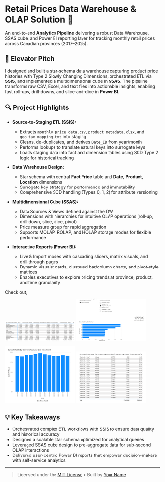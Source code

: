 # Retail Prices Data Warehouse & OLAP Solution 🎯

An end-to-end **Analytics Pipeline** delivering a robust Data Warehouse, SSAS cube, and Power BI reporting layer for tracking monthly retail prices across Canadian provinces (2017–2025).

## 🚀 Elevator Pitch

I designed and built a star‑schema data warehouse capturing product price histories with Type 2 Slowly Changing Dimensions, orchestrated ETL via **SSIS**, and implemented a multidimensional cube in **SSAS**. The pipeline transforms raw CSV, Excel, and text files into actionable insights, enabling fast roll‑ups, drill‑downs, and slice‑and‑dice in **Power BI**.

## 🔍 Project Highlights

* **Source-to-Staging ETL (SSIS):**

  * Extracts `monthly_price_data.csv`, `product_metadata.xlsx`, and `geo_tax_mapping.txt` into staging
  * Cleans, de-duplicates, and derives `Date_ID` from year/month
  * Performs lookups to translate natural keys into surrogate keys
  * Loads staging data into fact and dimension tables using SCD Type 2 logic for historical tracking

* **Data Warehouse Design:**

  * Star schema with central **Fact Price** table and **Date**, **Product**, **Location** dimensions
  * Surrogate key strategy for performance and immutability
  * Comprehensive SCD handling (Types 0, 1, 2) for attribute versioning

* **Multidimensional Cube (SSAS):**

  * Data Sources & Views defined against the DW
  * Dimensions with hierarchies for intuitive OLAP operations (roll‑up, drill‑down, slice, dice, pivot)
  * Price measure group for rapid aggregation
  * Supports MOLAP, ROLAP, and HOLAP storage modes for flexible performance

* **Interactive Reports (Power BI):**

  * Live & Import modes with cascading slicers, matrix visuals, and drill‑through pages
  * Dynamic visuals: cards, clustered bar/column charts, and pivot‑style matrices
  * Enables executives to explore pricing trends at province, product, and time granularity

Check out,

<p float="left">
  <img src="Report1_Matrix.png" alt="Report1_Matrix screenshot" width="45%" />
  <img src="Report2_CascadingSlicers.png" alt="Report2_CascadingSlicers screenshot" width="45%" />
</p>

<p float="left">
  <img src="Report3_DrillDown.png" alt="Report3_DrillDown screenshot" width="45%" />
  <img src="Report4_DrillThrough.png" alt="Report4_DrillThrough screenshot" width="45%" />
</p>

## 💡 Key Takeaways

* Orchestrated complex ETL workflows with SSIS to ensure data quality and historical accuracy
* Designed a scalable star schema optimized for analytical queries
* Leveraged SSAS cube design to pre-aggregate data for sub-second OLAP interactions
* Delivered user-centric Power BI reports that empower decision-makers with self-service analytics

---

> Licensed under the [MIT License](LICENSE) • Built by [Your Name](https://www.linkedin.com/in/YOURNAME/)
